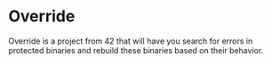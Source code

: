 # Override
Override is a project from 42 that will have you search for errors in protected binaries and rebuild these binaries based on their behavior.
